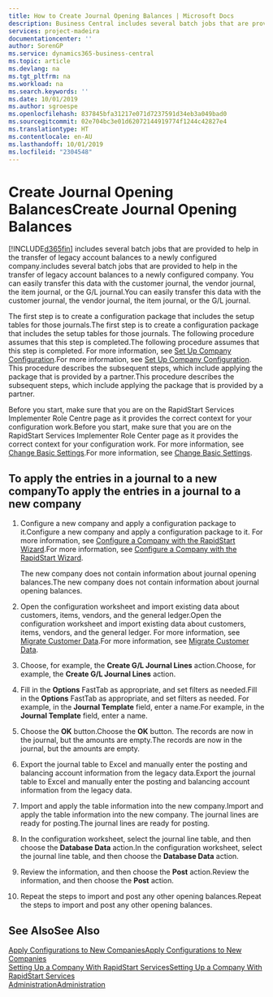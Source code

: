 ```yaml
---
title: How to Create Journal Opening Balances | Microsoft Docs
description: Business Central includes several batch jobs that are provided to help in the transfer of legacy account balances to a newly configured company. You can easily transfer this data with journals postings.
services: project-madeira
documentationcenter: ''
author: SorenGP
ms.service: dynamics365-business-central
ms.topic: article
ms.devlang: na
ms.tgt_pltfrm: na
ms.workload: na
ms.search.keywords: ''
ms.date: 10/01/2019
ms.author: sgroespe
ms.openlocfilehash: 837845bfa31217e071d7237591d34eb3a049bad0
ms.sourcegitcommit: 02e704bc3e01d62072144919774f1244c42827e4
ms.translationtype: HT
ms.contentlocale: en-AU
ms.lasthandoff: 10/01/2019
ms.locfileid: "2304548"
---
```

# <a name="create-journal-opening-balances"></a><span data-ttu-id="c4f95-104">Create Journal Opening Balances</span><span class="sxs-lookup"><span data-stu-id="c4f95-104">Create Journal Opening Balances</span></span>
[!INCLUDE[d365fin](includes/d365fin_md.md)] <span data-ttu-id="c4f95-105">includes several batch jobs that are provided to help in the transfer of legacy account balances to a newly configured company.</span><span class="sxs-lookup"><span data-stu-id="c4f95-105">includes several batch jobs that are provided to help in the transfer of legacy account balances to a newly configured company.</span></span> <span data-ttu-id="c4f95-106">You can easily transfer this data with the customer journal, the vendor journal, the item journal, or the G/L journal.</span><span class="sxs-lookup"><span data-stu-id="c4f95-106">You can easily transfer this data with the customer journal, the vendor journal, the item journal, or the G/L journal.</span></span>

<span data-ttu-id="c4f95-107">The first step is to create a configuration package that includes the setup tables for those journals.</span><span class="sxs-lookup"><span data-stu-id="c4f95-107">The first step is to create a configuration package that includes the setup tables for those journals.</span></span> <span data-ttu-id="c4f95-108">The following procedure assumes that this step is completed.</span><span class="sxs-lookup"><span data-stu-id="c4f95-108">The following procedure assumes that this step is completed.</span></span> <span data-ttu-id="c4f95-109">For more information, see [Set Up Company Configuration](admin-set-up-company-configuration.md).</span><span class="sxs-lookup"><span data-stu-id="c4f95-109">For more information, see [Set Up Company Configuration](admin-set-up-company-configuration.md).</span></span> <span data-ttu-id="c4f95-110">This procedure describes the subsequent steps, which include applying the package that is provided by a partner.</span><span class="sxs-lookup"><span data-stu-id="c4f95-110">This procedure describes the subsequent steps, which include applying the package that is provided by a partner.</span></span>  

<span data-ttu-id="c4f95-111">Before you start, make sure that you are on the RapidStart Services Implementer Role Centre page as it provides the correct context for your configuration work.</span><span class="sxs-lookup"><span data-stu-id="c4f95-111">Before you start, make sure that you are on the RapidStart Services Implementer Role Center page as it provides the correct context for your configuration work.</span></span> <span data-ttu-id="c4f95-112">For more information, see [Change Basic Settings](ui-change-basic-settings.md).</span><span class="sxs-lookup"><span data-stu-id="c4f95-112">For more information, see [Change Basic Settings](ui-change-basic-settings.md).</span></span>

## <a name="to-apply-the-entries-in-a-journal-to-a-new-company"></a><span data-ttu-id="c4f95-113">To apply the entries in a journal to a new company</span><span class="sxs-lookup"><span data-stu-id="c4f95-113">To apply the entries in a journal to a new company</span></span>  
1. <span data-ttu-id="c4f95-114">Configure a new company and apply a configuration package to it.</span><span class="sxs-lookup"><span data-stu-id="c4f95-114">Configure a new company and apply a configuration package to it.</span></span> <span data-ttu-id="c4f95-115">For more information, see [Configure a Company with the RapidStart Wizard](admin-how-to-configure-a-company-with-the-rapidstart-wizard.md).</span><span class="sxs-lookup"><span data-stu-id="c4f95-115">For more information, see [Configure a Company with the RapidStart Wizard](admin-how-to-configure-a-company-with-the-rapidstart-wizard.md).</span></span>  

    <span data-ttu-id="c4f95-116">The new company does not contain information about journal opening balances.</span><span class="sxs-lookup"><span data-stu-id="c4f95-116">The new company does not contain information about journal opening balances.</span></span>  

2. <span data-ttu-id="c4f95-117">Open the configuration worksheet and import existing data about customers, items, vendors, and the general ledger.</span><span class="sxs-lookup"><span data-stu-id="c4f95-117">Open the configuration worksheet and import existing data about customers, items, vendors, and the general ledger.</span></span> <span data-ttu-id="c4f95-118">For more information, see [Migrate Customer Data](admin-migrate-customer-data.md).</span><span class="sxs-lookup"><span data-stu-id="c4f95-118">For more information, see [Migrate Customer Data](admin-migrate-customer-data.md).</span></span>  
3. <span data-ttu-id="c4f95-119">Choose, for example, the **Create G/L Journal Lines** action.</span><span class="sxs-lookup"><span data-stu-id="c4f95-119">Choose, for example, the **Create G/L Journal Lines** action.</span></span>  
4. <span data-ttu-id="c4f95-120">Fill in the **Options** FastTab as appropriate, and set filters as needed.</span><span class="sxs-lookup"><span data-stu-id="c4f95-120">Fill in the **Options** FastTab as appropriate, and set filters as needed.</span></span> <span data-ttu-id="c4f95-121">For example, in the **Journal Template** field, enter a name.</span><span class="sxs-lookup"><span data-stu-id="c4f95-121">For example, in the **Journal Template** field, enter a name.</span></span>  
5. <span data-ttu-id="c4f95-122">Choose the **OK** button.</span><span class="sxs-lookup"><span data-stu-id="c4f95-122">Choose the **OK** button.</span></span> <span data-ttu-id="c4f95-123">The records are now in the journal, but the amounts are empty.</span><span class="sxs-lookup"><span data-stu-id="c4f95-123">The records are now in the journal, but the amounts are empty.</span></span>  
6. <span data-ttu-id="c4f95-124">Export the journal table to Excel and manually enter the posting and balancing account information from the legacy data.</span><span class="sxs-lookup"><span data-stu-id="c4f95-124">Export the journal table to Excel and manually enter the posting and balancing account information from the legacy data.</span></span>
7. <span data-ttu-id="c4f95-125">Import and apply the table information into the new company.</span><span class="sxs-lookup"><span data-stu-id="c4f95-125">Import and apply the table information into the new company.</span></span> <span data-ttu-id="c4f95-126">The journal lines are ready for posting.</span><span class="sxs-lookup"><span data-stu-id="c4f95-126">The journal lines are ready for posting.</span></span>  
8. <span data-ttu-id="c4f95-127">In the configuration worksheet, select the journal line table, and then choose the **Database Data** action.</span><span class="sxs-lookup"><span data-stu-id="c4f95-127">In the configuration worksheet, select the journal line table, and then choose the **Database Data** action.</span></span>  
9. <span data-ttu-id="c4f95-128">Review the information, and then choose the **Post** action.</span><span class="sxs-lookup"><span data-stu-id="c4f95-128">Review the information, and then choose the **Post** action.</span></span>  
10. <span data-ttu-id="c4f95-129">Repeat the steps to import and post any other opening balances.</span><span class="sxs-lookup"><span data-stu-id="c4f95-129">Repeat the steps to import and post any other opening balances.</span></span>  

## <a name="see-also"></a><span data-ttu-id="c4f95-130">See Also</span><span class="sxs-lookup"><span data-stu-id="c4f95-130">See Also</span></span>  
[<span data-ttu-id="c4f95-131">Apply Configurations to New Companies</span><span class="sxs-lookup"><span data-stu-id="c4f95-131">Apply Configurations to New Companies</span></span>](admin-apply-configuration-to-new-companies.md)  
[<span data-ttu-id="c4f95-132">Setting Up a Company With RapidStart Services</span><span class="sxs-lookup"><span data-stu-id="c4f95-132">Setting Up a Company With RapidStart Services</span></span>](admin-set-up-a-company-with-rapidstart.md)  
[<span data-ttu-id="c4f95-133">Administration</span><span class="sxs-lookup"><span data-stu-id="c4f95-133">Administration</span></span>](admin-setup-and-administration.md)
